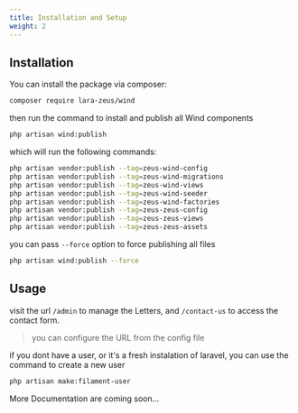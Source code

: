 ```yaml
---
title: Installation and Setup
weight: 2
---
```


## Installation

You can install the package via composer:

```bash
composer require lara-zeus/wind
```

then run the command to install and publish all Wind components

```bash
php artisan wind:publish
```


which will run the following commands:

```bash
php artisan vendor:publish --tag=zeus-wind-config
php artisan vendor:publish --tag=zeus-wind-migrations
php artisan vendor:publish --tag=zeus-wind-views
php artisan vendor:publish --tag=zeus-wind-seeder
php artisan vendor:publish --tag=zeus-wind-factories
php artisan vendor:publish --tag=zeus-zeus-config
php artisan vendor:publish --tag=zeus-zeus-views
php artisan vendor:publish --tag=zeus-zeus-assets
```

you can pass `--force` option to force publishing all files

```bash
php artisan wind:publish --force
```

## Usage

visit the url `/admin` to manage the Letters, and `/contact-us` to access the contact form.
> you can configure the URL from the config file

if you dont have a user, or it's a fresh instalation of laravel, you can use the command to create a new user
```bash
php artisan make:filament-user
```

More Documentation are coming soon...

